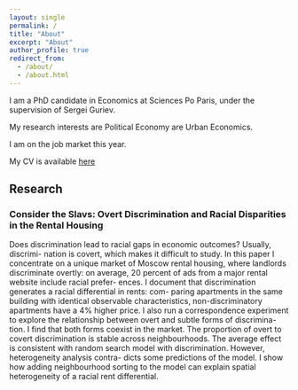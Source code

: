 ```yaml
---
layout: single
permalink: /
title: "About"
excerpt: "About"
author_profile: true
redirect_from:
  - /about/
  - /about.html
---
```


I am a PhD candidate in Economics at Sciences Po Paris, under the supervision of Sergei Guriev. 

My research interests are Political Economy are Urban Economics.

I am on the job market this year. 

My CV is available [here](http://disqus.com)

## Research 

### Consider the Slavs: Overt Discrimination and Racial Disparities in the Rental Housing

Does discrimination lead to racial gaps in economic outcomes? Usually, discrimi- nation is covert, which makes it difficult to study. In this paper I concentrate on a unique market of Moscow rental housing, where landlords discriminate overtly: on average, 20 percent of ads from a major rental website include racial prefer- ences. I document that discrimination generates a racial differential in rents: com- paring apartments in the same building with identical observable characteristics, non-discriminatory apartments have a 4% higher price. I also run a correspondence experiment to explore the relationship between overt and subtle forms of discrimina- tion. I find that both forms coexist in the market. The proportion of overt to covert discrimination is stable across neighbourhoods. The average effect is consistent with random search model with discrimination. However, heterogeneity analysis contra- dicts some predictions of the model. I show how adding neighbourhood sorting to the model can explain spatial heterogeneity of a racial rent differential.




